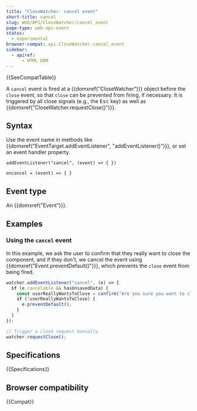```yaml
---
title: "CloseWatcher: cancel event"
short-title: cancel
slug: Web/API/CloseWatcher/cancel_event
page-type: web-api-event
status:
  - experimental
browser-compat: api.CloseWatcher.cancel_event
sidebar:
  - apiref:
      - HTML DOM
---
```


{{SeeCompatTable}}

A `cancel` event is fired at a {{domxref("CloseWatcher")}} object before the `close` event, so that `close` can be prevented from firing, if necessary. It is triggered by all close signals (e.g., the <kbd>Esc</kbd> key) as well as {{domxref("CloseWatcher.requestClose()")}}.

## Syntax

Use the event name in methods like {{domxref("EventTarget.addEventListener", "addEventListener()")}}, or set an event handler property.

```js-nolint
addEventListener("cancel", (event) => { })

oncancel = (event) => { }
```

## Event type

An {{domxref("Event")}}.

## Examples

### Using the `cancel` event

In this example, we ask the user to confirm that they really want to close the component, and if they don't, we cancel the event using {{domxref("Event.preventDefault()")}}, which prevents the `close` event from being fired.

```js
watcher.addEventListener("cancel", (e) => {
  if (e.cancelable && hasUnsavedData) {
    const userReallyWantsToClose = confirm("Are you sure you want to close?");
    if (!userReallyWantsToClose) {
      e.preventDefault();
    }
  }
});

// Trigger a close request manually
watcher.requestClose();
```

## Specifications

{{Specifications}}

## Browser compatibility

{{Compat}}
